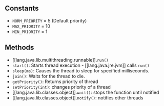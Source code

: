 

## Constants

- `NORM_PRIORITY` = 5 (Default priority)
- `MAX_PRIORITY` = 10
- `MIN_PRIORITY` = 1


## Methods

- [[lang.java.lib.multithreading.runnable]].`run()`
- `start()`: Starts thread execution - [[lang.java.jre.jvm]] calls `run()`
- `sleep(ms)`: Causes the thread to sleep for specified milliseconds.
- `join()`: Waits for the thread to die.
- `getPriority()`: Returns priority of thread
- `setPriority(int)`: changes priority of a thread
- [[lang.java.lib.classes.object]].`wait()`: stops the function until notified
- [[lang.java.lib.classes.object]].`notify()`: notifies other threads
